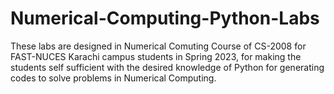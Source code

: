 # Numerical-Computing-Python-Labs
These labs are designed  in Numerical Comuting Course of CS-2008 for FAST-NUCES Karachi campus students in Spring 2023, for making the students self sufficient with
the desired knowledge of Python for generating codes to solve problems in Numerical Computing. 
 
